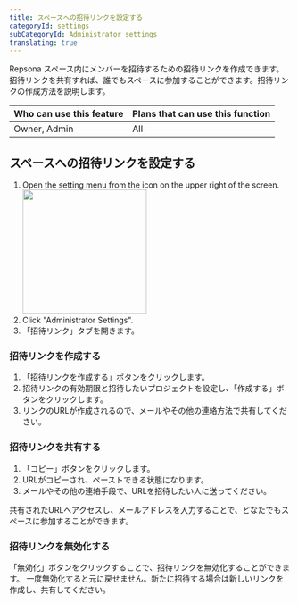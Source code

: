 ```yaml
---
title: スペースへの招待リンクを設定する
categoryId: settings
subCategoryId: Administrator settings
translating: true
---
```


Repsona スペース内にメンバーを招待するための招待リンクを作成できます。招待リンクを共有すれば、誰でもスペースに参加することができます。招待リンクの作成方法を説明します。

|Who can use this feature|Plans that can use this function|
|---|---|
|Owner, Admin|All|

## スペースへの招待リンクを設定する

1. Open the setting menu from the icon on the upper right of the screen.<br><img src="/images/help/menu-button.png" width="222">
2. Click "Administrator Settings".
3. 「招待リンク」タブを開きます。

### 招待リンクを作成する

1. 「招待リンクを作成する」ボタンをクリックします。
1. 招待リンクの有効期限と招待したいプロジェクトを設定し、「作成する」ボタンをクリックします。
1. リンクのURLが作成されるので、メールやその他の連絡方法で共有してください。

### 招待リンクを共有する

1. 「コピー」ボタンをクリックします。
1. URLがコピーされ、ペーストできる状態になります。
1. メールやその他の連絡手段で、URLを招待したい人に送ってください。

共有されたURLへアクセスし、メールアドレスを入力することで、どなたでもスペースに参加することができます。

### 招待リンクを無効化する

「無効化」ボタンをクリックすることで、招待リンクを無効化することができます。 一度無効化すると元に戻せません。新たに招待する場合は新しいリンクを作成し、共有してください。
